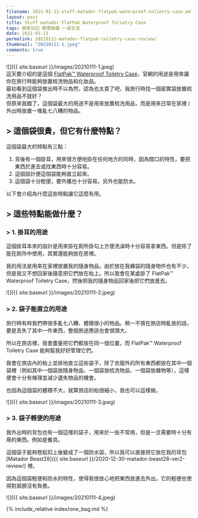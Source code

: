 ```yaml
---
filename: 2021-01-11-stuff-matador-flatpak-waterproof-tolietry-case.md
layout: post
title: Stuff matador FlatPak Waterproof Tolietry Case
tags: 敗家日記 輕便裝備 一袋生活
date: 2021-01-11
permalink: 20210111-matador-flatpak-toiletry-case-review/
thumbnail: "20210111-1.jpeg"
comments: true
---
```


![]({{ site.baseurl }}/images/20210111-1.jpeg)  
這天要介紹的是這個 [FlatPak™ Waterproof Toiletry Case](https://matadorup.com/collections/matador-products/products/flatpak-toiletry-case?variant=18354754224241)，官網的用途是用來讓你在旅行時能夠放置梳洗物品和化妝品。  
最初看到這個袋推出時不以為然，認為也太貴了吧，我旅行時找一個密實袋放置梳洗用品不就好？  
但原來我錯了，這個袋最大的用途不是用來放置梳洗用品，而是用來日常在家裡 / 外出時放置一堆亂七八糟的物品。

## > 這個袋很貴，但它有什麼特點？

這個袋最大的特點有三點：

1. 背後有一個掛耳，用來很方便地掛在任何地方的同時，因為闊口的特性，要把東西於進去或找東西時十分容易。
2. 這個設計便這個袋能夠直立起來。
3. 這個袋十分輕便，要外攜也十分容易。另外也能防水。

以下會介紹為什麼這些特點讓它這麼有用。

## > 這些特點能做什麼？

### > 1. 掛耳的用途

這個掛耳本來的設計是用來掛在厠所掛勾上方便洗澡時十分容易拿東西。但是除了能在厠所中使用，其實還能夠放在房裡。

我的用法是用來在家裡放置我的隨身物品。由於放在我褲袋的隨身物件也有不少，但是我又不想回家後隨意把它們放在枱上。所以我會在某處掛了 FlatPak™ Waterproof Toiletry Case，然後把我的隨身物品回家後把它們放進去。

![]({{ site.baseurl }}/images/20210111-2.jpeg)

### > 2. 袋子能直立的用途

旅行時有時我們帶很多亂七八糟、體積很小的物品。稍一不慎在旅店時亂放的話，要是丟失了其中一件東西，整個旅途應該也會很頭大。

所以在旅店裡，我會盡量把它們都放在同一個位置，而 FlatPak™ Waterproof Toiletry Case 能夠幫我好好管理它們。

我會在旅店內的枱上並排地直立這些袋子，除了衣服外的所有東西都放在其中一個袋裡（例如其中一個袋放隨身物品、一個袋放梳洗物品、一個袋放雜物等），這樣便會十分有條理並減少遺失物品的機會。

也因為這個袋的體積不大，就算旅店的枱很細小，我也可以這樣做。

![]({{ site.baseurl }}/images/20210111-3.jpeg)

### > 3. 袋子輕便的用途

我外出時的背包也有一個這樣的袋子，用來於一些不常用，但是一旦需要時十分有用的東西。例如是餐具。

這個袋子能夠卷起扣上後變成了一個防水袋，所以我可以直接把它放在我的背包 [Matador Beast28]({{ site.baseurl }}/2020-12-30-matador-beast28-ver2-review/) 裡。

因為這個袋輕便和防水的特性，使得我很放心地把東西放進去外出。它的輕便也使得對肩膀沒有負擔。

![]({{ site.baseurl }}/images/20210111-4.jpeg)

{% include_relative index/one_bag.md %}

